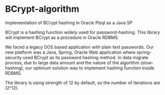 # BCrypt-algorithm
 Implementation of BCrypt hashing in Oracle Plsql as a Java SP
 
BCrypt is a hashing function widely used for password-hashing.
This library will implement BCrypt as a procedure in Oracle RDBMS.

We faced a legacy DOS based application with plain text passwords.
Our new platform was a Java, Spring, Oracle Web application where spring-security used BCrypt as its password hashing method.
In data migrate process, due to large data amount and the nature of the algorithm (slow-hashing), our optimum solution was to implement hashing function inside RDBMS.

The library is using strength of 12 by default, so the number of iterations are (2^12).

